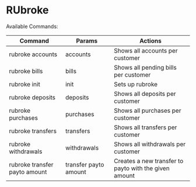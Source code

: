 RUbroke
=======

Available Commands:

| Command                       	| Params                	| Actions                                               	|
|-------------------------------	|-----------------------	|-------------------------------------------------------	|
| rubroke accounts              	| accounts              	| Shows all accounts per customer                       	|
| rubroke bills                 	| bills                 	| Shows all pending bills per customer                  	|
| rubroke init                  	| init                  	| Sets up rubroke                                       	|
| rubroke deposits              	| deposits              	| Shows all deposits per customer                       	|
| rubroke purchases             	| purchases             	| Shows all purchases per customer                      	|
| rubroke transfers             	| transfers             	| Shows all transfers per customer                      	|
| rubroke withdrawals           	| withdrawals           	| Shows all withdrawals per customer                    	|
| rubroke transfer payto amount 	| transfer payto amount 	| Creates a new transfer to payto with the given amount 	|